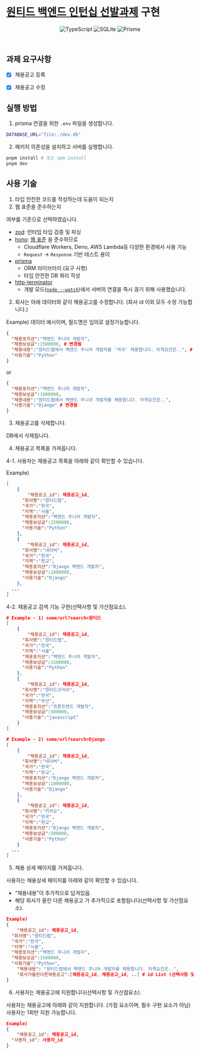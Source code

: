 # [원티드 백엔드 인턴십 선발과제](https://bow-hair-db3.notion.site/1850bca26fda4e0ca1410df270c03409) 구현

<header align="center">

![TypeScript](https://img.shields.io/badge/typescript-%23007ACC.svg?style=for-the-badge&logo=typescript&logoColor=white) ![SQLite](https://img.shields.io/badge/sqlite-%2307405e.svg?style=for-the-badge&logo=sqlite&logoColor=white) ![Prisma](https://img.shields.io/badge/Prisma-3982CE?style=for-the-badge&logo=Prisma&logoColor=white) 

</header>

## 과제 요구사항

- [x] 채용공고 등록
- [x] 채용공고 수정


## 실행 방법

1. prisma 연결을 위한 `.env` 파일을 생성합니다.

```sh
DATABASE_URL="file:./dev.db"
```

2. 패키지 의존성을 설치하고 서버를 실행합니다.

```sh
pnpm install # 또는 npm install
pnpm dev
```

## 사용 기술

1. 타입 안전한 코드를 작성하는데 도움이 되는지 
2. 웹 표준을 준수하는지

여부를 기준으로 선택하였습니다.

- [zod](https://zod.dev): 런타임 타입 검증 및 파싱
- [hono](https://hono.dev/): [웹 표준](https://hono.dev/#web-standard) 을 준수하므로
  - Cloudflare Workers, Deno, AWS Lambda등 다양한 환경에서 사용 가능
  - `Request` -> `Response` 기반 테스트 용이
- [prisma](https://www.prisma.io)
  - ORM 라이브러리 (요구 사항)
  - 타입 안전한 DB 쿼리 작성
- [http-terminator](https://github.com/gajus/http-terminator)
  - 개발 모드([`node --watch`](https://nodejs.org/en/blog/release/v18.11.0))에서 서버의 연결을 즉시 끊기 위해 사용했습니다.


2. 회사는 아래 데이터와 같이 채용공고를 수정합니다. (회사 id 이외 모두 수정 가능합니다.)

Example) 데이터 예시이며, 필드명은 임의로 설정가능합니다.

```json
{
  "채용포지션":"백엔드 주니어 개발자",
  "채용보상금":1500000, # 변경됨
  "채용내용":"원티드랩에서 백엔드 주니어 개발자를 '적극' 채용합니다. 자격요건은..", # 변경됨
  "사용기술":"Python"
}
```

or

```json
{
  "채용포지션":"백엔드 주니어 개발자",
  "채용보상금":1000000,
  "채용내용":"원티드랩에서 백엔드 주니어 개발자를 채용합니다. 자격요건은..",
  "사용기술":"Django" # 변경됨
}
```

3. 채용공고를 삭제합니다.

DB에서 삭제됩니다.

4. 채용공고 목록을 가져옵니다.

4-1. 사용자는 채용공고 목록을 아래와 같이 확인할 수 있습니다.

Example)

```json
[
	{
		"채용공고_id": 채용공고_id,
	  "회사명":"원티드랩",
	  "국가":"한국",
	  "지역":"서울",
	  "채용포지션":"백엔드 주니어 개발자",
	  "채용보상금":1500000,
	  "사용기술":"Python"
	},
	{
		"채용공고_id": 채용공고_id,
	  "회사명":"네이버",
	  "국가":"한국",
	  "지역":"판교",
	  "채용포지션":"Django 백엔드 개발자",
	  "채용보상금":1000000,
	  "사용기술":"Django"
	},
  ...
]
```

4-2. 채용공고 검색 기능 구현(선택사항 및 가산점요소).

```json
# Example - 1) some/url?search=원티드
[
	{
		"채용공고_id": 채용공고_id,
	  "회사명":"원티드랩",
	  "국가":"한국",
	  "지역":"서울",
	  "채용포지션":"백엔드 주니어 개발자",
	  "채용보상금":1500000,
	  "사용기술":"Python"
	},
	{
		"채용공고_id": 채용공고_id,
	  "회사명":"원티드코리아",
	  "국가":"한국",
	  "지역":"부산",
	  "채용포지션":"프론트엔드 개발자",
	  "채용보상금":500000,
	  "사용기술":"javascript"
	}
]

# Example - 2) some/url?search=Django
[
	{
		"채용공고_id": 채용공고_id,
	  "회사명":"네이버",
	  "국가":"한국",
	  "지역":"판교",
	  "채용포지션":"Django 백엔드 개발자",
	  "채용보상금":1000000,
	  "사용기술":"Django"
	},
	{
		"채용공고_id": 채용공고_id,
	  "회사명":"카카오",
	  "국가":"한국",
	  "지역":"판교",
	  "채용포지션":"Django 백엔드 개발자",
	  "채용보상금":500000,
	  "사용기술":"Python"
	}
  ...
]
```

5. 채용 상세 페이지를 가져옵니다.

사용자는 채용상세 페이지를 아래와 같이 확인할 수 있습니다.

- “채용내용”이 추가적으로 담겨있음.
- 해당 회사가 올린 다른 채용공고 가 추가적으로 포함됩니다(선택사항 및 가산점요소).

```json
Example)
{
	"채용공고_id": 채용공고_id,
  "회사명":"원티드랩",
  "국가":"한국",
  "지역":"서울",
  "채용포지션":"백엔드 주니어 개발자",
  "채용보상금":1500000,
  "사용기술":"Python",
	"채용내용": "원티드랩에서 백엔드 주니어 개발자를 채용합니다. 자격요건은..",
	"회사가올린다른채용공고":[채용공고_id, 채용공고_id, ..] # id List (선택사항 및 가산점요소).
}
```

6. 사용자는 채용공고에 지원합니다(선택사항 및 가산점요소).

사용자는 채용공고에 아래와 같이 지원합니다. (가점 요소이며, 필수 구현 요소가 아님) 사용자는 1회만 지원 가능합니다.

```json
Example)
{
	"채용공고_id": 채용공고_id,
  "사용자_id": 사용자_id
}
```
